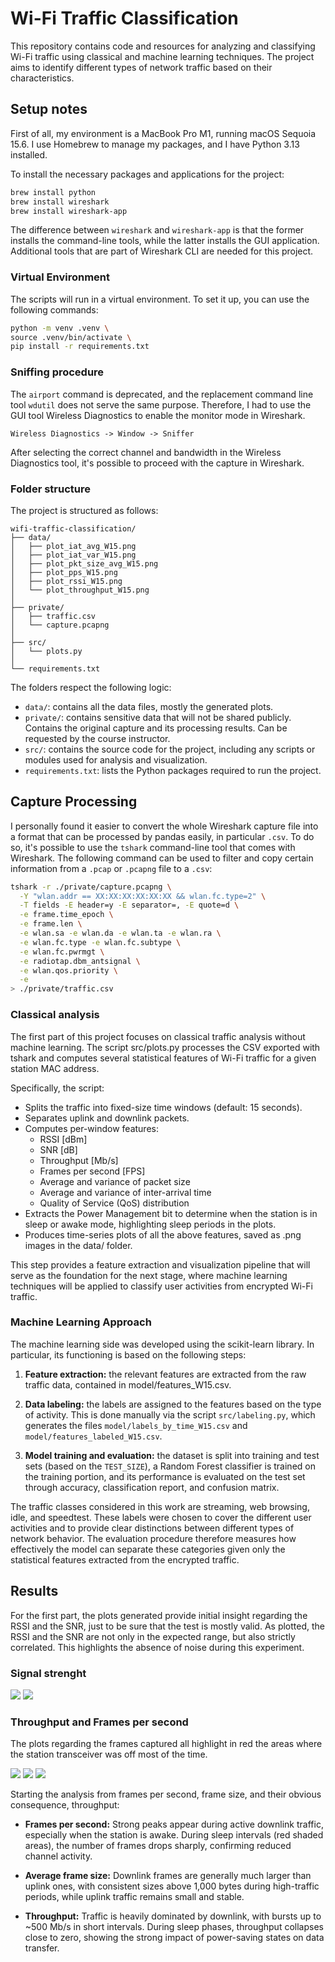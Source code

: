 # Wi-Fi Traffic Classification
This repository contains code and resources for analyzing and classifying Wi-Fi traffic using classical and machine learning techniques. The project aims to identify different types of network traffic based on their characteristics.

## Setup notes
First of all, my environment is a MacBook Pro M1, running macOS Sequoia 15.6. I use Homebrew to manage my packages, and I have Python 3.13 installed.

To install the necessary packages and applications for the project:

```bash
brew install python
brew install wireshark
brew install wireshark-app
```
The difference between `wireshark` and `wireshark-app` is that the former installs the command-line tools, while the latter installs the GUI application. Additional tools that are part of Wireshark CLI are needed for this project.

### Virtual Environment
The scripts will run in a virtual environment. To set it up, you can use the following commands:

```bash
python -m venv .venv \
source .venv/bin/activate \
pip install -r requirements.txt
```

### Sniffing procedure
The `airport` command is deprecated, and the replacement command line tool `wdutil` does not serve the same purpose. Therefore, I had to use the GUI tool Wireless Diagnostics to enable the monitor mode in Wireshark.
```
Wireless Diagnostics -> Window -> Sniffer
```
After selecting the correct channel and bandwidth in the Wireless Diagnostics tool, it's possible to proceed with the capture in Wireshark.

### Folder structure
The project is structured as follows:

```.
wifi-traffic-classification/
├── data/
│   ├── plot_iat_avg_W15.png
│   ├── plot_iat_var_W15.png
│   ├── plot_pkt_size_avg_W15.png
│   ├── plot_pps_W15.png
│   ├── plot_rssi_W15.png
│   └── plot_throughput_W15.png
│
├── private/
│   ├── traffic.csv
│   └── capture.pcapng
│
├── src/
│   └── plots.py
│
└── requirements.txt
```

The folders respect the following logic:
- `data/`: contains all the data files, mostly the generated plots.
- `private/`: contains sensitive data that will not be shared publicly. Contains the original capture and its processing results. Can be requested by the course instructor.
- `src/`: contains the source code for the project, including any scripts or modules used for analysis and visualization.
- `requirements.txt`: lists the Python packages required to run the project.

## Capture Processing
I personally found it easier to convert the whole Wireshark capture file into a format that can be processed by pandas easily, in particular `.csv`. To do so, it's possible to use the `tshark` command-line tool that comes with Wireshark. The following command can be used to filter and copy certain information from a `.pcap` or `.pcapng` file to a `.csv`:

```bash
tshark -r ./private/capture.pcapng \
  -Y "wlan.addr == XX:XX:XX:XX:XX:XX && wlan.fc.type=2" \
  -T fields -E header=y -E separator=, -E quote=d \
  -e frame.time_epoch \
  -e frame.len \
  -e wlan.sa -e wlan.da -e wlan.ta -e wlan.ra \
  -e wlan.fc.type -e wlan.fc.subtype \
  -e wlan.fc.pwrmgt \
  -e radiotap.dbm_antsignal \
  -e wlan.qos.priority \
  -e 
> ./private/traffic.csv
```

### Classical analysis
The first part of this project focuses on classical traffic analysis without machine learning.
The script src/plots.py processes the CSV exported with tshark and computes several statistical features of Wi-Fi traffic for a given station MAC address.

Specifically, the script:
- Splits the traffic into fixed-size time windows (default: 15 seconds).
- Separates uplink and downlink packets.
- Computes per-window features:
    - RSSI [dBm]
    - SNR [dB]
    - Throughput [Mb/s]
    - Frames per second [FPS]
    - Average and variance of packet size
    - Average and variance of inter-arrival time
    - Quality of Service (QoS) distribution
- Extracts the Power Management bit to determine when the station is in sleep or awake mode, highlighting sleep periods in the plots.
- Produces time-series plots of all the above features, saved as .png images in the data/ folder.

This step provides a feature extraction and visualization pipeline that will serve as the foundation for the next stage, where machine learning techniques will be applied to classify user activities from encrypted Wi-Fi traffic.

### Machine Learning Approach
The machine learning side was developed using the scikit-learn library. In particular, its functioning is based on the following steps:
1.	**Feature extraction:** the relevant features are extracted from the raw traffic data, contained in model/features_W15.csv.

2.	**Data labeling:** the labels are assigned to the features based on the type of activity. This is done manually via the script `src/labeling.py`, which generates the files `model/labels_by_time_W15.csv` and `model/features_labeled_W15.csv`.

3.	**Model training and evaluation:** the dataset is split into training and test sets (based on the `TEST_SIZE`), a Random Forest classifier is trained on the training portion, and its performance is evaluated on the test set through accuracy, classification report, and confusion matrix.

The traffic classes considered in this work are streaming, web browsing, idle, and speedtest. These labels were chosen to cover the different user activities and to provide clear distinctions between different types of network behavior. The evaluation procedure therefore measures how effectively the model can separate these categories given only the statistical features extracted from the encrypted traffic.

## Results
For the first part, the plots generated provide initial insight regarding the RSSI and the SNR, just to be sure that the test is mostly valid. As plotted, the RSSI and the SNR are not only in the expected range, but also strictly correlated. This highlights the absence of noise during this experiment.
### Signal strenght
![](/img/plot_rssi_W15.png) ![](/img/plot_snr_W15.png)

### Throughput and Frames per second
The plots regarding the frames captured all highlight in red the areas where the station transceiver was off most of the time.

![](/img/plot_fps_W15.png) ![](/img/plot_frame_size_avg_W15.png) ![](/img/plot_throughput_W15.png)

Starting the analysis from frames per second, frame size, and their obvious consequence, throughput:

- **Frames per second:** Strong peaks appear during active downlink traffic, especially when the station is awake. During sleep intervals (red shaded areas), the number of frames drops sharply, confirming reduced channel activity.

- **Average frame size:** Downlink frames are generally much larger than uplink ones, with consistent sizes above 1,000 bytes during high-traffic periods, while uplink traffic remains small and stable.

- **Throughput:** Traffic is heavily dominated by downlink, with bursts up to ~500 Mb/s in short intervals. During sleep phases, throughput collapses close to zero, showing the strong impact of power-saving states on data transfer.

